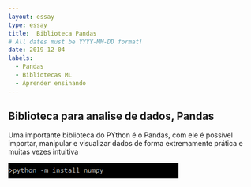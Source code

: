 ```yaml
---
layout: essay
type: essay
title:  Biblioteca Pandas
# All dates must be YYYY-MM-DD format!
date: 2019-12-04
labels:
  - Pandas
  - Bibliotecas ML
  - Aprender ensinando
---
```



## Biblioteca para analise de dados, Pandas
<p>Uma importante biblioteca do PYthon é o Pandas, com ele é possível importar, manipular e visualizar dados de forma extremamente prática e muitas vezes intuitiva</p>


<img class="ui fluid medium image" src="../images/numpy4.png">


